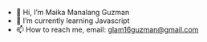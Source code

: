 - 👋 Hi, I’m Maika Manalang Guzman
- 🌱 I’m currently learning Javascript
- 📫 How to reach me, email: glam16guzman@gmail.com

<!---
Mikaygzmn/Mikaygzmn is a ✨ special ✨ repository because its `README.md` (this file) appears on your GitHub profile.
You can click the Preview link to take a look at your changes.
--->
